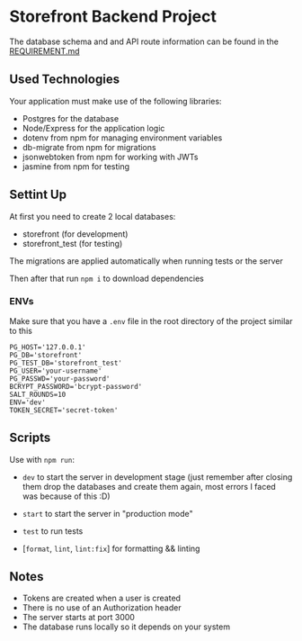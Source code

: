 # Storefront Backend Project

The database schema and and API route information can be found in the [REQUIREMENT.md](./REQUIREMENTS.md)

## Used Technologies
Your application must make use of the following libraries:
- Postgres for the database
- Node/Express for the application logic
- dotenv from npm for managing environment variables
- db-migrate from npm for migrations
- jsonwebtoken from npm for working with JWTs
- jasmine from npm for testing

## Settint Up

At first you need to create 2 local databases:

- storefront (for development)
- storefront_test (for testing)

The migrations are applied automatically when running tests or the server

Then after that run `npm i` to download dependencies

### ENVs

Make sure that you have a `.env` file in the root directory of the project similar to this

```env
PG_HOST='127.0.0.1'
PG_DB='storefront'
PG_TEST_DB='storefront_test'
PG_USER='your-username'
PG_PASSWD='your-password'
BCRYPT_PASSWORD='bcrypt-password'
SALT_ROUNDS=10
ENV='dev'
TOKEN_SECRET='secret-token'
```

## Scripts

Use with `npm run`:

- `dev` to start the server in development stage (just remember after closing them drop the databases and create them again, most errors I faced was because of this :D)

- `start` to start the server in "production mode"

- `test` to run tests

- [`format`, `lint`, `lint:fix`] for formatting && linting

## Notes

- Tokens are created when a user is created
- There is no use of an Authorization header
- The server starts at port 3000
- The database runs locally so it depends on your system
